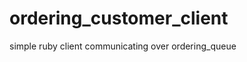 ordering_customer_client
========================

simple ruby client communicating over ordering_queue
